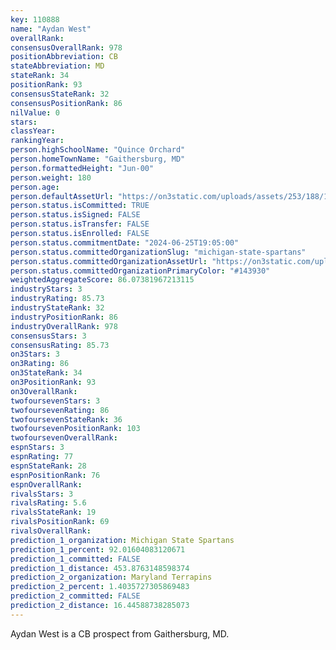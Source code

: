 ```yaml
---
key: 110888
name: "Aydan West"
overallRank: 
consensusOverallRank: 978
positionAbbreviation: CB
stateAbbreviation: MD
stateRank: 34
positionRank: 93
consensusStateRank: 32
consensusPositionRank: 86
nilValue: 0
stars: 
classYear: 
rankingYear: 
person.highSchoolName: "Quince Orchard"
person.homeTownName: "Gaithersburg, MD"
person.formattedHeight: "Jun-00"
person.weight: 180
person.age: 
person.defaultAssetUrl: "https://on3static.com/uploads/assets/253/188/188253.png"
person.status.isCommitted: TRUE
person.status.isSigned: FALSE
person.status.isTransfer: FALSE
person.status.isEnrolled: FALSE
person.status.commitmentDate: "2024-06-25T19:05:00"
person.status.committedOrganizationSlug: "michigan-state-spartans"
person.status.committedOrganizationAssetUrl: "https://on3static.com/uploads/assets/37/150/150037.svg"
person.status.committedOrganizationPrimaryColor: "#143930"
weightedAggregateScore: 86.07381967213115
industryStars: 3
industryRating: 85.73
industryStateRank: 32
industryPositionRank: 86
industryOverallRank: 978
consensusStars: 3
consensusRating: 85.73
on3Stars: 3
on3Rating: 86
on3StateRank: 34
on3PositionRank: 93
on3OverallRank: 
twofoursevenStars: 3
twofoursevenRating: 86
twofoursevenStateRank: 36
twofoursevenPositionRank: 103
twofoursevenOverallRank: 
espnStars: 3
espnRating: 77
espnStateRank: 28
espnPositionRank: 76
espnOverallRank: 
rivalsStars: 3
rivalsRating: 5.6
rivalsStateRank: 19
rivalsPositionRank: 69
rivalsOverallRank: 
prediction_1_organization: Michigan State Spartans
prediction_1_percent: 92.01604083120671
prediction_1_committed: FALSE
prediction_1_distance: 453.8763148598374
prediction_2_organization: Maryland Terrapins
prediction_2_percent: 1.4035727305869483
prediction_2_committed: FALSE
prediction_2_distance: 16.44588738285073
---
```

Aydan West is a CB prospect from Gaithersburg, MD.